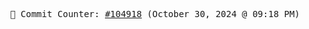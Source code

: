 <p align="center">
    <samp>
        📮 Commit Counter: <a href="https://github.com/Javascript-void0/Javascript-void0/commits/main">#104918</a> (October 30, 2024 @ 09:18 PM)
    </samp>
</p>